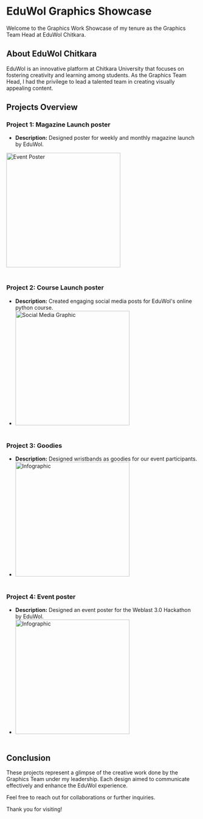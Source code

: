 # EduWol Graphics Showcase

Welcome to the Graphics Work Showcase of my tenure as the Graphics Team Head at EduWol Chitkara.

## About EduWol Chitkara

EduWol is an innovative platform at Chitkara University that focuses on fostering creativity and learning among students. As the Graphics Team Head, I had the privilege to lead a talented team in creating visually appealing content.

## Projects Overview

### Project 1: Magazine Launch poster
- **Description:** Designed poster for weekly and monthly magazine launch by EduWol.
<img src="https://i.ibb.co/X3R2q1m/1.png" alt="Event Poster" width=300px style="margin-bottom: 20px;" />

### Project 2: Course Launch poster
- **Description:** Created engaging social media posts for EduWol's online python course.
- <img src="https://i.ibb.co/X4pBQ1t/2.png" alt="Social Media Graphic" width=300px style="margin-bottom: 20px;" />

### Project 3: Goodies
- **Description:** Designed wristbands as goodies for our event participants.
- <img src="https://i.ibb.co/qgw4BZC/3.png" alt="Infographic" width=300px style="margin-bottom: 20px;" />

### Project 4: Event poster
- **Description:** Designed an event poster for the Weblast 3.0 Hackathon by EduWol.
- <img src="https://i.ibb.co/hswS1cF/4.png" alt="Infographic" width=300px style="margin-bottom: 20px;" />

## Conclusion

These projects represent a glimpse of the creative work done by the Graphics Team under my leadership. Each design aimed to communicate effectively and enhance the EduWol experience.

Feel free to reach out for collaborations or further inquiries.

Thank you for visiting!

